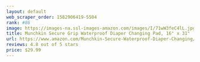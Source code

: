 ```yaml
---
layout: default 
﻿web_scraper_order: 1582906419-5504
rank: #86
image: https://images-na.ssl-images-amazon.com/images/I/71wW3feC4lL.jpg
title: Munchkin Secure Grip Waterproof Diaper Changing Pad, 16" x 31"
url: https://www.amazon.com/Munchkin-Secure-Waterproof-Diaper-Changing/dp/B00O64QJOC/ref=zg_mw_baby-products_86?_encoding=UTF8&psc=1&refRID=DDWM5Y6YAF3RS98T1NAA
reviews: 4.8 out of 5 stars
price: $29.99 
---
```

